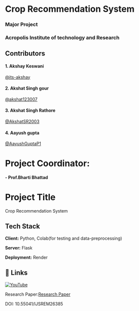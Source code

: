 # Crop Recommendation System
### Major Project

### Acropolis Institute of technology and Research


## Contributors

#### 1. Akshay Keswani
[@its-akshay](https://www.github.com/its-akshay)

#### 2. Akshat Singh gour

[@akshat123007](https://github.com/akshat123007)

#### 3. Akshat Singh Rathore
[@AkshatSR2003](https://github.com/AkshatSR2003)

#### 4. Aayush gupta
[@AayushGuptaP1](https://github.com/AayushGuptaP1)
# Project Coordinator:
#### - **Prof.Bharti Bhattad**


# Project Title

Crop Recommendation System


## Tech Stack

**Client:** Python, Colab(for testing and data-preprocessing)

**Server:** Flask

**Deployment:** Render


## 🔗 Links


[![YouTube](https://img.shields.io/badge/YouTube-red?style=for-the-badge&logo=youtube&logoColor=white)](https://youtu.be/gE0hYQYKClg)


Research Paper:[Research Paper](https://ijsrem.com/download/crop-recommendation-system-2/)

DOI: 10.55041/IJSREM26385










